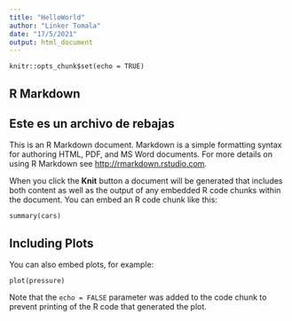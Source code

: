 ```yaml
---
title: "HelloWorld"
author: "Linker Tomala"
date: "17/5/2021"
output: html_document
---
```


```{r setup, include=FALSE}
knitr::opts_chunk$set(echo = TRUE)
```

## R Markdown
## Este es un archivo de rebajas

This is an R Markdown document. Markdown is a simple formatting syntax for authoring HTML, PDF, and MS Word documents. For more details on using R Markdown see <http://rmarkdown.rstudio.com>.

When you click the **Knit** button a document will be generated that includes both content as well as the output of any embedded R code chunks within the document. You can embed an R code chunk like this:

```{r cars}
summary(cars)
```

## Including Plots

You can also embed plots, for example:

```{r pressure, echo=FALSE}
plot(pressure)
```

Note that the `echo = FALSE` parameter was added to the code chunk to prevent printing of the R code that generated the plot.
